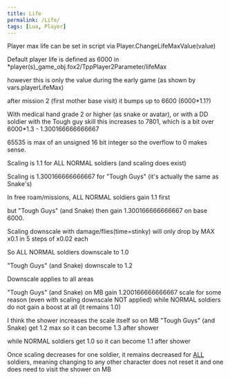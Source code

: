 ```yaml
---
title: Life
permalink: /Life/
tags: [Lua, Player]
---
```


Player max life can be set in script via
Player.ChangeLifeMaxValue(value)

Default player life is defined as 6000 in
\*player(s)\_game\_obj.fox2/TppPlayer2Parameter/lifeMax

however this is only the value during the early game (as shown by
vars.playerLifeMax)

after mission 2 (first mother base visit) it bumps up to 6600
(6000\*1.1?)

With medical hand grade 2 or higher (as snake or avatar), or with a DD
soldier with the Tough guy skill this increases to 7801, which is a bit
over 6000\*1.3 - 1.300166666666667

65535 is max of an unsigned 16 bit integer so the overflow to 0 makes
sense.

Scaling is 1.1 for ALL NORMAL soldiers (and scaling does exist)

Scaling is 1.300166666666667 for "Tough Guys" (it's actually the same as
Snake's)

In free roam/missions, ALL NORMAL soldiers gain 1.1 first

but "Tough Guys" (and Snake) then gain 1.300166666666667 on base 6000.

Scaling downscale with damage/flies(time=stinky) will only drop by MAX
x0.1 in 5 steps of x0.02 each

So ALL NORMAL soldiers downscale to 1.0

"Tough Guys" (and Snake) downscale to 1.2

Downscale applies to all areas

"Tough Guys" (and Snake) on MB gain 1.200166666666667 scale for some
reason (even with scaling downscale NOT applied) while NORMAL soldiers
do not gain a boost at all (it remains 1.0)

I think the shower increases the scale itself so on MB "Tough Guys" (and
Snake) get 1.2 max so it can become 1.3 after shower

while NORMAL soldiers get 1.0 so it can become 1.1 after shower

Once scaling decreases for one soldier, it remains decreased for <u>ALL</u>
soldiers, meaning changing to any other character does not reset it and
one does need to visit the shower on MB
